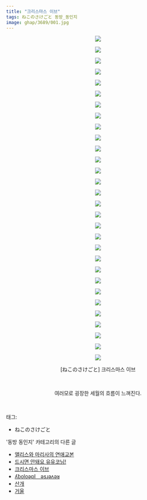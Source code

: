 ```yaml
---
title: "크리스마스 이브"
tags: ねこのさけごと 동방_동인지
image: ghap/3689/001.jpg
---
```

<div class="article">
<p style="text-align: center; clear: none; float: none;"><img src="{{ site.nasurl }}/ghap/3689/001.jpg"/></p>
<p style="text-align: center; clear: none; float: none;"><img src="{{ site.nasurl }}/ghap/3689/002.jpg"/></p>
<p style="text-align: center; clear: none; float: none;"><img src="{{ site.nasurl }}/ghap/3689/003.jpg"/></p>
<p style="text-align: center; clear: none; float: none;"><img src="{{ site.nasurl }}/ghap/3689/004.jpg"/></p>
<p style="text-align: center; clear: none; float: none;"><img src="{{ site.nasurl }}/ghap/3689/005.jpg"/></p>
<p style="text-align: center; clear: none; float: none;"><img src="{{ site.nasurl }}/ghap/3689/006.jpg"/></p>
<p style="text-align: center; clear: none; float: none;"><img src="{{ site.nasurl }}/ghap/3689/007.jpg"/></p>
<p style="text-align: center; clear: none; float: none;"><img src="{{ site.nasurl }}/ghap/3689/008.jpg"/></p>
<p style="text-align: center; clear: none; float: none;"><img src="{{ site.nasurl }}/ghap/3689/009.jpg"/></p>
<p style="text-align: center; clear: none; float: none;"><img src="{{ site.nasurl }}/ghap/3689/010.jpg"/></p>
<p style="text-align: center; clear: none; float: none;"><img src="{{ site.nasurl }}/ghap/3689/011.jpg"/></p>
<p style="text-align: center; clear: none; float: none;"><img src="{{ site.nasurl }}/ghap/3689/012.jpg"/></p>
<p style="text-align: center; clear: none; float: none;"><img src="{{ site.nasurl }}/ghap/3689/013.jpg"/></p>
<p style="text-align: center; clear: none; float: none;"><img src="{{ site.nasurl }}/ghap/3689/014.jpg"/></p>
<p style="text-align: center; clear: none; float: none;"><img src="{{ site.nasurl }}/ghap/3689/015.jpg"/></p>
<p style="text-align: center; clear: none; float: none;"><img src="{{ site.nasurl }}/ghap/3689/016.jpg"/></p>
<p style="text-align: center; clear: none; float: none;"><img src="{{ site.nasurl }}/ghap/3689/017.jpg"/></p>
<p style="text-align: center; clear: none; float: none;"><img src="{{ site.nasurl }}/ghap/3689/018.jpg"/></p>
<p style="text-align: center; clear: none; float: none;"><img src="{{ site.nasurl }}/ghap/3689/019.jpg"/></p>
<p style="text-align: center; clear: none; float: none;"><img src="{{ site.nasurl }}/ghap/3689/020.jpg"/></p>
<p style="text-align: center; clear: none; float: none;"><img src="{{ site.nasurl }}/ghap/3689/021.jpg"/></p>
<p style="text-align: center; clear: none; float: none;"><img src="{{ site.nasurl }}/ghap/3689/022.jpg"/></p>
<p style="text-align: center; clear: none; float: none;"><img src="{{ site.nasurl }}/ghap/3689/023.jpg"/></p>
<p style="text-align: center; clear: none; float: none;"><img src="{{ site.nasurl }}/ghap/3689/024.jpg"/></p>
<p style="text-align: center; clear: none; float: none;"><img src="{{ site.nasurl }}/ghap/3689/025.jpg"/></p>
<p style="text-align: center; clear: none; float: none;"><img src="{{ site.nasurl }}/ghap/3689/026.jpg"/></p>
<p style="text-align: center; clear: none; float: none;"><img src="{{ site.nasurl }}/ghap/3689/027.jpg"/></p>
<p style="text-align: center; clear: none; float: none;"><img src="{{ site.nasurl }}/ghap/3689/028.jpg"/></p>
<p style="text-align: center; clear: none; float: none;"><img src="{{ site.nasurl }}/ghap/3689/029.jpg"/></p>
<p style="text-align: center; clear: none; float: none;"><img src="{{ site.nasurl }}/ghap/3689/030.jpg"/></p>
<p style="text-align: center; clear: none; float: none;">[ねこのさけごと] 크리스마스 이브</p>
<p style="text-align: center; clear: none; float: none;"><br/></p>
<p style="text-align: center; clear: none; float: none;">여러모로 굉장한 세월의 흐름이 느껴진다.</p>
<p><br/></p>
</div><div class="tagTrail">
<p>태그: </p>
<ul>
<li>ねこのさけごと</li>
</ul>
</div><div class="another">
<p>'동방 동인지' 카테고리의 다른 글</p>
<ul>
<li><a href="/2017-09-13-ghap_3691">앨리스와 마리사의 연애교본</a></li>
<li><a href="/2017-09-13-ghap_3690">드시면 안돼요 유유코님!</a></li>
<li><a href="/2017-09-13-ghap_3689">크리스마스 이브</a></li>
<li><a href="/2017-09-12-ghap_3687">ʎɓoloǝpI　ǝsɹǝʌǝᴚ</a></li>
<li><a href="/2017-09-03-ghap_3682">산개</a></li>
<li><a href="/2017-09-03-ghap_3680">거울</a></li>
</ul>
</div><div class="cb_module cb_fluid">
<div class="cb_wrt cb_profile">
</div><!-- commentList close -->
</div>